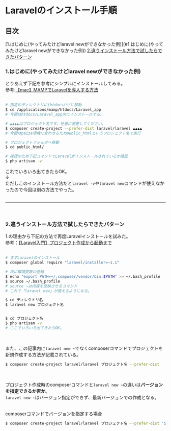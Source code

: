 # Laravelのインストール手順
## 目次
[1.はじめに(やってみたけどlaravel newができなかった例)](#1.はじめに(やってみたけどlaravel newができなかった例))
[2.違うインストール方法で試したらできたパターン](#2.違うインストール方法で試したらできたパターン)



### 1.はじめに(やってみたけどlaravel newができなかった例)
とりあえず下記を参考にシンプルにインストールしてみる。</br>
参考:[【mac】MAMPでLaravelを導入する方法](https://qiita.com/kuroudoart/items/366e42d606764b46da7f)</br>
</br>

```bash
# 指定のディレクトリに(htdocs/*)に移動
$ cd /applications/mamp/htdocs/Laravel_app
# 今回はhtdocs/Laravel_app内にインストールする。

# ▲▲▲▲はプロジェクト名です。任意に変更してください。
$ composer create-project --prefer-dist laravel/laravel ▲▲▲▲
# 今回はpaiza環境に合わせるためpublic_htmlというプロジェクト名で実行

# プロジェクトフォルダへ移動
$ cd public_html/

# 確認のため下記コマンドでLaravelがインストールされているか確認
$ php artisan -v
```
これでいろいろ出てきたらOK。</br>
↓</br>
ただしこのインストール方法だと`laravel -v`や`laravel new`コマンドが使えなかったので今回は別の方法でやった。</br>
</br>

***
</br>

### 2.違うインストール方法で試したらできたパターン
1.の理由から下記の方法で再度Laravelインストールを試みた。</br>
参考：[【Laravel入門】プロジェクト作成から起動まで](https://qiita.com/yukibe/items/5ee27163b603d7f68250)</br>
</br>

```bash
# まずLaravelのインストール
$ composer global require "laravel/installer=~1.1"

# 次に環境変数の登録
$ echo "export PATH=~/.composer/vendor/bin:$PATH" >> ~/.bash_profile
$ source ~/.bash_profile
# source ~は内容を反映させるコマンド
# これで「laravel new」が使えるようになる。

$ cd ディレクトリ名
$ laravel new プロジェクト名


$ cd プロジェクト名
$ php artisan -v
# ここでいろいろ出てきたらOK。
```
</br>

また、この記事内に`laravel new ~`でなくcomposerコマンドでプロジェクトを新規作成する方法が記載されている。
```bash
$ composer create-project laravel/laravel プロジェクト名 --prefer-dist
```
</br>

プロジェクト作成時のcomposerコマンドと`laravel new ~`の違いは**バージョンを指定できるか否か**。</br>
`laravel new ~`はバージョン指定ができず、最新バージョンでの作成となる。</br>
</br>

composerコマンドでバージョンを指定する場合
```bash
$ composer create-project laravel/laravel プロジェクト名 --prefer-dist "5.5.*"
```